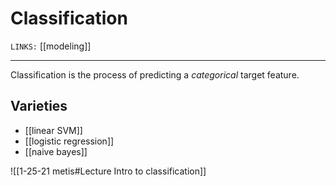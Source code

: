 # Classification
`LINKS:` [[modeling]]

---
Classification is the process of predicting a *categorical* target feature. 

## Varieties
- [[linear SVM]]
- [[logistic regression]]
- [[naive bayes]]

![[1-25-21 metis#Lecture Intro to classification]]